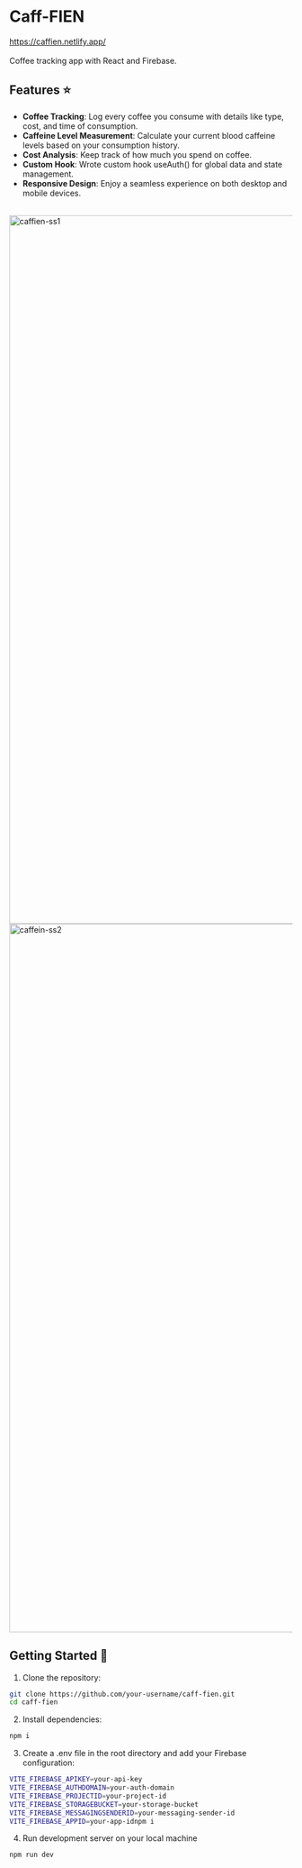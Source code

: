 # Caff-FIEN
https://caffien.netlify.app/
<br/>
<br/>
Coffee tracking app with React and Firebase.
## Features ⭐
- **Coffee Tracking**: Log every coffee you consume with details like type, cost, and time of consumption.
- **Caffeine Level Measurement**: Calculate your current blood caffeine levels based on your consumption history.
- **Cost Analysis**: Keep track of how much you spend on coffee.
- **Custom Hook**: Wrote custom hook useAuth() for global data and state management.
- **Responsive Design**: Enjoy a seamless experience on both desktop and mobile devices.
<br/>
<img width="1258" alt="caffien-ss1" src="https://github.com/user-attachments/assets/f376bbba-a268-4b0c-a5fa-1d2699502287" />
<br/>
<img width="1258" alt="caffein-ss2" src="https://github.com/user-attachments/assets/4f2cd225-b239-4b81-ba01-3d5e35fc6e89" />
<br/>

## Getting Started 🚀


1. Clone the repository:
```bash
git clone https://github.com/your-username/caff-fien.git
cd caff-fien
```

2. Install dependencies:
```bash
npm i
```

3. Create a .env file in the root directory and add your Firebase configuration:
```bash
VITE_FIREBASE_APIKEY=your-api-key
VITE_FIREBASE_AUTHDOMAIN=your-auth-domain
VITE_FIREBASE_PROJECTID=your-project-id
VITE_FIREBASE_STORAGEBUCKET=your-storage-bucket
VITE_FIREBASE_MESSAGINGSENDERID=your-messaging-sender-id
VITE_FIREBASE_APPID=your-app-idnpm i
```

4. Run development server on your local machine
```bash
npm run dev
```

